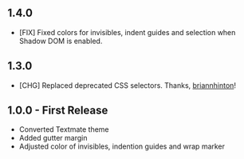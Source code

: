 ## 1.4.0

* [FIX] Fixed colors for invisibles, indent guides and selection when Shadow DOM
  is enabled.


## 1.3.0

* [CHG] Replaced deprecated CSS selectors.  Thanks,
  [briannhinton](https://github.com/briannhinton)!


## 1.0.0 - First Release

* Converted Textmate theme
* Added gutter margin
* Adjusted color of invisibles, indention guides and wrap marker
